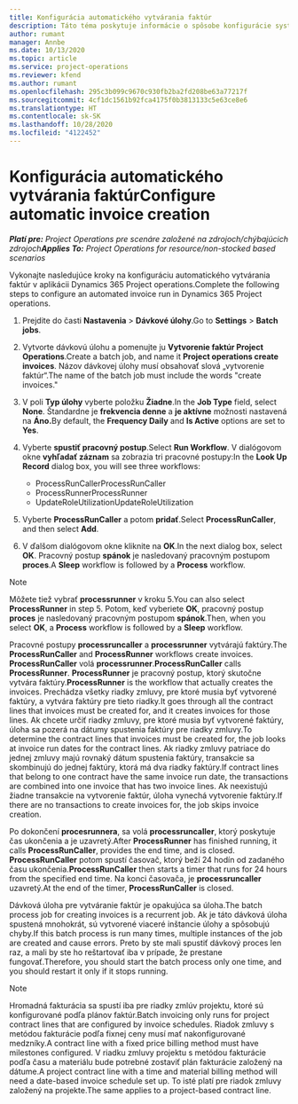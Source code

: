 ```yaml
---
title: Konfigurácia automatického vytvárania faktúr
description: Táto téma poskytuje informácie o spôsobe konfigurácie systému na automatické generovanie faktúr.
author: rumant
manager: Annbe
ms.date: 10/13/2020
ms.topic: article
ms.service: project-operations
ms.reviewer: kfend
ms.author: rumant
ms.openlocfilehash: 295c3b099c9670c930fb2ba2fd208be63a77217f
ms.sourcegitcommit: 4cf1dc1561b92fca4175f0b3813133c5e63ce8e6
ms.translationtype: HT
ms.contentlocale: sk-SK
ms.lasthandoff: 10/28/2020
ms.locfileid: "4122452"
---
```

# <a name="configure-automatic-invoice-creation"></a><span data-ttu-id="0354d-103">Konfigurácia automatického vytvárania faktúr</span><span class="sxs-lookup"><span data-stu-id="0354d-103">Configure automatic invoice creation</span></span>

<span data-ttu-id="0354d-104">_**Platí pre:** Project Operations pre scenáre založené na zdrojoch/chýbajúcich zdrojoch_</span><span class="sxs-lookup"><span data-stu-id="0354d-104">_**Applies To:** Project Operations for resource/non-stocked based scenarios_</span></span>


<span data-ttu-id="0354d-105">Vykonajte nasledujúce kroky na konfiguráciu automatického vytvárania faktúr v aplikácii Dynamics 365 Project operations.</span><span class="sxs-lookup"><span data-stu-id="0354d-105">Complete the following steps to configure an automated invoice run in Dynamics 365 Project operations.</span></span>

1. <span data-ttu-id="0354d-106">Prejdite do časti **Nastavenia** > **Dávkové úlohy**.</span><span class="sxs-lookup"><span data-stu-id="0354d-106">Go to **Settings** > **Batch jobs**.</span></span>
2. <span data-ttu-id="0354d-107">Vytvorte dávkovú úlohu a pomenujte ju **Vytvorenie faktúr Project Operations**.</span><span class="sxs-lookup"><span data-stu-id="0354d-107">Create a batch job, and name it **Project operations create invoices**.</span></span> <span data-ttu-id="0354d-108">Názov dávkovej úlohy musí obsahovať slová „vytvorenie faktúr“.</span><span class="sxs-lookup"><span data-stu-id="0354d-108">The name of the batch job must include the words "create invoices."</span></span>
3. <span data-ttu-id="0354d-109">V poli **Typ úlohy** vyberte položku **Žiadne**.</span><span class="sxs-lookup"><span data-stu-id="0354d-109">In the **Job Type** field, select **None**.</span></span> <span data-ttu-id="0354d-110">Štandardne je **frekvencia denne** a **je aktívne** možnosti nastavená na **Áno.**</span><span class="sxs-lookup"><span data-stu-id="0354d-110">By default, the **Frequency Daily** and **Is Active** options are set to **Yes**.</span></span>
4. <span data-ttu-id="0354d-111">Vyberte **spustiť pracovný postup**.</span><span class="sxs-lookup"><span data-stu-id="0354d-111">Select **Run Workflow**.</span></span> <span data-ttu-id="0354d-112">V dialógovom okne **vyhľadať záznam** sa zobrazia tri pracovné postupy:</span><span class="sxs-lookup"><span data-stu-id="0354d-112">In the **Look Up Record** dialog box, you will see three workflows:</span></span>

    - <span data-ttu-id="0354d-113">ProcessRunCaller</span><span class="sxs-lookup"><span data-stu-id="0354d-113">ProcessRunCaller</span></span>
    - <span data-ttu-id="0354d-114">ProcessRunner</span><span class="sxs-lookup"><span data-stu-id="0354d-114">ProcessRunner</span></span>
    - <span data-ttu-id="0354d-115">UpdateRoleUtilization</span><span class="sxs-lookup"><span data-stu-id="0354d-115">UpdateRoleUtilization</span></span>

5. <span data-ttu-id="0354d-116">Vyberte **ProcessRunCaller** a potom **pridať**.</span><span class="sxs-lookup"><span data-stu-id="0354d-116">Select **ProcessRunCaller**, and then select **Add**.</span></span>
6. <span data-ttu-id="0354d-117">V ďalšom dialógovom okne kliknite na **OK**.</span><span class="sxs-lookup"><span data-stu-id="0354d-117">In the next dialog box, select **OK**.</span></span> <span data-ttu-id="0354d-118">Pracovný postup **spánok** je nasledovaný pracovným postupom **proces**.</span><span class="sxs-lookup"><span data-stu-id="0354d-118">A **Sleep** workflow is followed by a **Process** workflow.</span></span>

  > [!NOTE]
  > <span data-ttu-id="0354d-119">Môžete tiež vybrať **processrunner** v kroku 5.</span><span class="sxs-lookup"><span data-stu-id="0354d-119">You can also select **ProcessRunner** in step 5.</span></span> <span data-ttu-id="0354d-120">Potom, keď vyberiete **OK**, pracovný postup **proces** je nasledovaný pracovným postupom **spánok**.</span><span class="sxs-lookup"><span data-stu-id="0354d-120">Then, when you select **OK**, a **Process** workflow is followed by a **Sleep** workflow.</span></span>

<span data-ttu-id="0354d-121">Pracovné postupy **processruncaller** a **processrunner** vytvárajú faktúry.</span><span class="sxs-lookup"><span data-stu-id="0354d-121">The **ProcessRunCaller** and **ProcessRunner** workflows create invoices.</span></span> <span data-ttu-id="0354d-122">**ProcessRunCaller** volá **processrunner**.</span><span class="sxs-lookup"><span data-stu-id="0354d-122">**ProcessRunCaller** calls **ProcessRunner**.</span></span> <span data-ttu-id="0354d-123">**ProcessRunner** je pracovný postup, ktorý skutočne vytvára faktúry.</span><span class="sxs-lookup"><span data-stu-id="0354d-123">**ProcessRunner** is the workflow that actually creates the invoices.</span></span> <span data-ttu-id="0354d-124">Prechádza všetky riadky zmluvy, pre ktoré musia byť vytvorené faktúry, a vytvára faktúry pre tieto riadky.</span><span class="sxs-lookup"><span data-stu-id="0354d-124">It goes through all the contract lines that invoices must be created for, and it creates invoices for those lines.</span></span> <span data-ttu-id="0354d-125">Ak chcete určiť riadky zmluvy, pre ktoré musia byť vytvorené faktúry, úloha sa pozerá na dátumy spustenia faktúry pre riadky zmluvy.</span><span class="sxs-lookup"><span data-stu-id="0354d-125">To determine the contract lines that invoices must be created for, the job looks at invoice run dates for the contract lines.</span></span> <span data-ttu-id="0354d-126">Ak riadky zmluvy patriace do jednej zmluvy majú rovnaký dátum spustenia faktúry, transakcie sa skombinujú do jednej faktúry, ktorá má dva riadky faktúry.</span><span class="sxs-lookup"><span data-stu-id="0354d-126">If contract lines that belong to one contract have the same invoice run date, the transactions are combined into one invoice that has two invoice lines.</span></span> <span data-ttu-id="0354d-127">Ak neexistujú žiadne transakcie na vytvorenie faktúr, úloha vynechá vytvorenie faktúry.</span><span class="sxs-lookup"><span data-stu-id="0354d-127">If there are no transactions to create invoices for, the job skips invoice creation.</span></span>

<span data-ttu-id="0354d-128">Po dokončení **procesrunnera**, sa volá **processruncaller**, ktorý poskytuje čas ukončenia a je uzavretý.</span><span class="sxs-lookup"><span data-stu-id="0354d-128">After **ProcessRunner** has finished running, it calls **ProcessRunCaller**, provides the end time, and is closed.</span></span> <span data-ttu-id="0354d-129">**ProcessRunCaller** potom spustí časovač, ktorý beží 24 hodín od zadaného času ukončenia.</span><span class="sxs-lookup"><span data-stu-id="0354d-129">**ProcessRunCaller** then starts a timer that runs for 24 hours from the specified end time.</span></span> <span data-ttu-id="0354d-130">Na konci časovača, je **processruncaller** uzavretý.</span><span class="sxs-lookup"><span data-stu-id="0354d-130">At the end of the timer, **ProcessRunCaller** is closed.</span></span>

<span data-ttu-id="0354d-131">Dávková úloha pre vytváranie faktúr je opakujúca sa úloha.</span><span class="sxs-lookup"><span data-stu-id="0354d-131">The batch process job for creating invoices is a recurrent job.</span></span> <span data-ttu-id="0354d-132">Ak je táto dávková úloha spustená mnohokrát, sú vytvorené viaceré inštancie úlohy a spôsobujú chyby.</span><span class="sxs-lookup"><span data-stu-id="0354d-132">If this batch process is run many times, multiple instances of the job are created and cause errors.</span></span> <span data-ttu-id="0354d-133">Preto by ste mali spustiť dávkový proces len raz, a mali by ste ho reštartovať iba v prípade, že prestane fungovať.</span><span class="sxs-lookup"><span data-stu-id="0354d-133">Therefore, you should start the batch process only one time, and you should restart it only if it stops running.</span></span>

> [!NOTE]
> <span data-ttu-id="0354d-134">Hromadná fakturácia sa spustí iba pre riadky zmlúv projektu, ktoré sú konfigurované podľa plánov faktúr.</span><span class="sxs-lookup"><span data-stu-id="0354d-134">Batch invoicing only runs for project contract lines that are configured by invoice schedules.</span></span> <span data-ttu-id="0354d-135">Riadok zmluvy s metódou fakturácie podľa fixnej ceny musí mať nakonfigurované medzníky.</span><span class="sxs-lookup"><span data-stu-id="0354d-135">A contract line with a fixed price billing method must have milestones configured.</span></span> <span data-ttu-id="0354d-136">V riadku zmluvy projektu s metódou fakturácie podľa času a materiálu bude potrebné zostaviť plán fakturácie založený na dátume.</span><span class="sxs-lookup"><span data-stu-id="0354d-136">A project contract line with a time and material billing method will need a date-based invoice schedule set up.</span></span> <span data-ttu-id="0354d-137">To isté platí pre riadok zmluvy založený na projekte.</span><span class="sxs-lookup"><span data-stu-id="0354d-137">The same applies to a project-based contract line.</span></span>     
